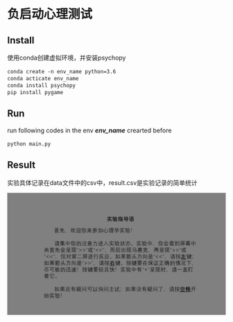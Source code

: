 # 负启动心理测试
## Install
使用conda创建虚拟环境，并安装psychopy
```shell script
conda create -n env_name python=3.6
conda acticate env_name
conda install psychopy
pip install pygame
```

## Run
run following codes in the env ***env_name*** crearted before
```shell script
python main.py
```

## Result
实验具体记录在data文件中的csv中，result.csv是实验记录的简单统计

![实验简介](./assets/intro.png)